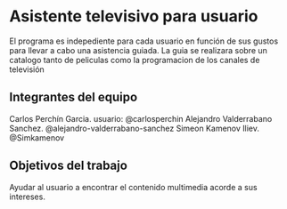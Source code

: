 # Asistente televisivo para usuario  

El programa es indepediente para cada usuario en función de sus gustos para llevar a cabo una asistencia guiada.
La guia se realizara sobre un catalogo tanto de peliculas como la programacion de los canales de televisión

## Integrantes del equipo

Carlos Perchín Garcia. usuario: @carlosperchin
Alejandro Valderrabano Sanchez. @alejandro-valderrabano-sanchez
Simeon Kamenov Iliev. @Simkamenov

## Objetivos del trabajo

Ayudar al usuario a encontrar el contenido multimedia acorde a sus intereses.

